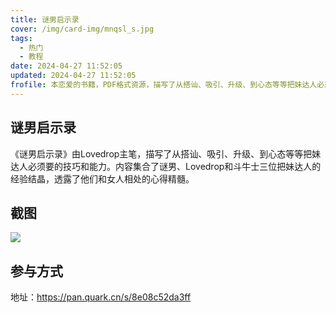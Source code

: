 ```yaml
---
title: 谜男启示录
cover: /img/card-img/mnqsl_s.jpg
tags:
  - 热门
  - 教程
date: 2024-04-27 11:52:05
updated: 2024-04-27 11:52:05
frofile: 本恋爱的书籍，PDF格式资源，描写了从搭讪、吸引、升级、到心态等等把妹达人必须要的技巧和能力
---
```


## 谜男启示录

《谜男启示录》由Lovedrop主笔，描写了从搭讪、吸引、升级、到心态等等把妹达人必须要的技巧和能力。内容集合了谜男、Lovedrop和斗牛士三位把妹达人的经验结晶，透露了他们和女人相处的心得精髓。

## 截图

![](/img/card-img/mnqsl.png)

## 参与方式

地址：https://pan.quark.cn/s/8e08c52da3ff
